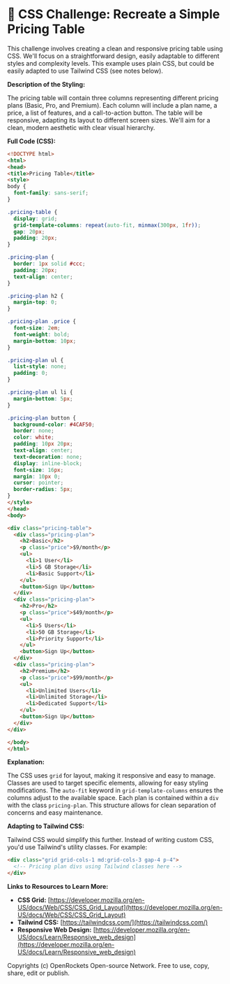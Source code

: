 # 🐞 CSS Challenge: Recreate a Simple Pricing Table


This challenge involves creating a clean and responsive pricing table using CSS.  We'll focus on a straightforward design, easily adaptable to different styles and complexity levels.  This example uses plain CSS, but could be easily adapted to use Tailwind CSS (see notes below).


**Description of the Styling:**

The pricing table will contain three columns representing different pricing plans (Basic, Pro, and Premium). Each column will include a plan name, a price, a list of features, and a call-to-action button. The table will be responsive, adapting its layout to different screen sizes.  We'll aim for a clean, modern aesthetic with clear visual hierarchy.

**Full Code (CSS):**

```html
<!DOCTYPE html>
<html>
<head>
<title>Pricing Table</title>
<style>
body {
  font-family: sans-serif;
}

.pricing-table {
  display: grid;
  grid-template-columns: repeat(auto-fit, minmax(300px, 1fr));
  gap: 20px;
  padding: 20px;
}

.pricing-plan {
  border: 1px solid #ccc;
  padding: 20px;
  text-align: center;
}

.pricing-plan h2 {
  margin-top: 0;
}

.pricing-plan .price {
  font-size: 2em;
  font-weight: bold;
  margin-bottom: 10px;
}

.pricing-plan ul {
  list-style: none;
  padding: 0;
}

.pricing-plan ul li {
  margin-bottom: 5px;
}

.pricing-plan button {
  background-color: #4CAF50;
  border: none;
  color: white;
  padding: 10px 20px;
  text-align: center;
  text-decoration: none;
  display: inline-block;
  font-size: 16px;
  margin: 10px 0;
  cursor: pointer;
  border-radius: 5px;
}
</style>
</head>
<body>

<div class="pricing-table">
  <div class="pricing-plan">
    <h2>Basic</h2>
    <p class="price">$9/month</p>
    <ul>
      <li>1 User</li>
      <li>5 GB Storage</li>
      <li>Basic Support</li>
    </ul>
    <button>Sign Up</button>
  </div>
  <div class="pricing-plan">
    <h2>Pro</h2>
    <p class="price">$49/month</p>
    <ul>
      <li>5 Users</li>
      <li>50 GB Storage</li>
      <li>Priority Support</li>
    </ul>
    <button>Sign Up</button>
  </div>
  <div class="pricing-plan">
    <h2>Premium</h2>
    <p class="price">$99/month</p>
    <ul>
      <li>Unlimited Users</li>
      <li>Unlimited Storage</li>
      <li>Dedicated Support</li>
    </ul>
    <button>Sign Up</button>
  </div>
</div>

</body>
</html>
```


**Explanation:**

The CSS uses `grid` for layout, making it responsive and easy to manage.  Classes are used to target specific elements, allowing for easy styling modifications.  The `auto-fit` keyword in `grid-template-columns` ensures the columns adjust to the available space.  Each plan is contained within a `div` with the class `pricing-plan`.  This structure allows for clean separation of concerns and easy maintenance.


**Adapting to Tailwind CSS:**

Tailwind CSS would simplify this further.  Instead of writing custom CSS, you'd use Tailwind's utility classes. For example:

```html
<div class="grid grid-cols-1 md:grid-cols-3 gap-4 p-4">
  <!-- Pricing plan divs using Tailwind classes here -->
</div>
```


**Links to Resources to Learn More:**

* **CSS Grid:** [https://developer.mozilla.org/en-US/docs/Web/CSS/CSS_Grid_Layout](https://developer.mozilla.org/en-US/docs/Web/CSS/CSS_Grid_Layout)
* **Tailwind CSS:** [https://tailwindcss.com/](https://tailwindcss.com/)
* **Responsive Web Design:** [https://developer.mozilla.org/en-US/docs/Learn/Responsive_web_design](https://developer.mozilla.org/en-US/docs/Learn/Responsive_web_design)


Copyrights (c) OpenRockets Open-source Network. Free to use, copy, share, edit or publish.

